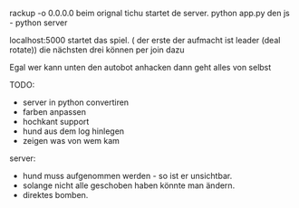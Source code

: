rackup -o 0.0.0.0 beim orignal tichu startet de server.
python app.py den js - python server

localhost:5000 startet das spiel.
( der erste der aufmacht ist leader (deal rotate))
die nächsten drei können per join dazu

Egal wer kann unten den autobot anhacken dann geht alles von selbst

TODO:

* server in python convertiren
* farben anpassen
* hochkant support
* hund aus dem log hinlegen
* zeigen was von wem kam

server:

* hund muss aufgenommen werden  - so ist er unsichtbar.
* solange nicht alle geschoben haben könnte man ändern.
* direktes bomben.
